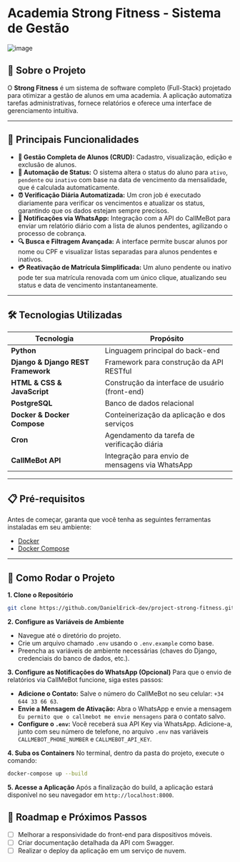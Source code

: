 # Academia Strong Fitness - Sistema de Gestão

![image](https://github.com/user-attachments/assets/c652936b-8e0d-49a3-8482-02e22de96b33)

## 📖 Sobre o Projeto

O **Strong Fitness** é um sistema de software completo (Full-Stack) projetado para otimizar a gestão de alunos em uma academia. A aplicação automatiza tarefas administrativas, fornece relatórios e oferece uma interface de gerenciamento intuitiva.

---

## 🌟 Principais Funcionalidades

- **👤 Gestão Completa de Alunos (CRUD):** Cadastro, visualização, edição e exclusão de alunos.
- **🔄 Automação de Status:** O sistema altera o status do aluno para `ativo`, `pendente` ou `inativo` com base na data de vencimento da mensalidade, que é calculada automaticamente.
- **⏰ Verificação Diária Automatizada:** Um cron job é executado diariamente para verificar os vencimentos e atualizar os status, garantindo que os dados estejam sempre precisos.
- **🤖 Notificações via WhatsApp:** Integração com a API do CallMeBot para enviar um relatório diário com a lista de alunos pendentes, agilizando o processo de cobrança.
- **🔍 Busca e Filtragem Avançada:** A interface permite buscar alunos por nome ou CPF e visualizar listas separadas para alunos pendentes e inativos.
- **💳 Reativação de Matrícula Simplificada:** Um aluno pendente ou inativo pode ter sua matrícula renovada com um único clique, atualizando seu status e data de vencimento instantaneamente.

---

## 🛠️ Tecnologias Utilizadas

| Tecnologia | Propósito |
|---|---|
| **Python** | Linguagem principal do back-end |
| **Django & Django REST Framework** | Framework para construção da API RESTful |
| **HTML & CSS & JavaScript** | Construção da interface de usuário (front-end) |
| **PostgreSQL** | Banco de dados relacional |
| **Docker & Docker Compose** | Conteinerização da aplicação e dos serviços |
| **Cron** | Agendamento da tarefa de verificação diária |
| **CallMeBot API** | Integração para envio de mensagens via WhatsApp |

---

## 📋 Pré-requisitos

Antes de começar, garanta que você tenha as seguintes ferramentas instaladas em seu ambiente:

- [Docker](https://www.docker.com/get-started/)
- [Docker Compose](https://docs.docker.com/compose/install/)

---

## 🚀 Como Rodar o Projeto

**1. Clone o Repositório**
```bash
git clone https://github.com/DanielErick-dev/project-strong-fitness.git
```

**2. Configure as Variáveis de Ambiente**
- Navegue até o diretório do projeto.
- Crie um arquivo chamado `.env` usando o `.env.example` como base.
- Preencha as variáveis de ambiente necessárias (chaves do Django, credenciais do banco de dados, etc.).

**3. Configure as Notificações do WhatsApp (Opcional)**
Para que o envio de relatórios via CallMeBot funcione, siga estes passos:
   - **Adicione o Contato:** Salve o número do CallMeBot no seu celular: `+34 644 33 66 63`.
   - **Envie a Mensagem de Ativação:** Abra o WhatsApp e envie a mensagem `Eu permito que o callmebot me envie mensagens` para o contato salvo.
   - **Configure o `.env`:** Você receberá sua API Key via WhatsApp. Adicione-a, junto com seu número de telefone, no arquivo `.env` nas variáveis `CALLMEBOT_PHONE_NUMBER` e `CALLMEBOT_API_KEY`.

**4. Suba os Containers**
No terminal, dentro da pasta do projeto, execute o comando:
```bash
docker-compose up --build
```

**5. Acesse a Aplicação**
Após a finalização do build, a aplicação estará disponível no seu navegador em `http://localhost:8000`.

## 📝 Roadmap e Próximos Passos

- [ ] Melhorar a responsividade do front-end para dispositivos móveis.
- [ ] Criar documentação detalhada da API com Swagger.
- [ ] Realizar o deploy da aplicação em um serviço de nuvem.
